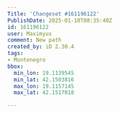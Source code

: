 ```yaml
---
Title: 'Changeset #161196122'
PublishDate: 2025-01-10T08:35:40Z
id: 161196122
user: Maximyus
comment: New path
created_by: iD 2.30.4
tags:
- Montenegro
bbox:
  min_lon: 19.1139545
  min_lat: 42.1503816
  max_lon: 19.1157145
  max_lat: 42.1517018

---
```

